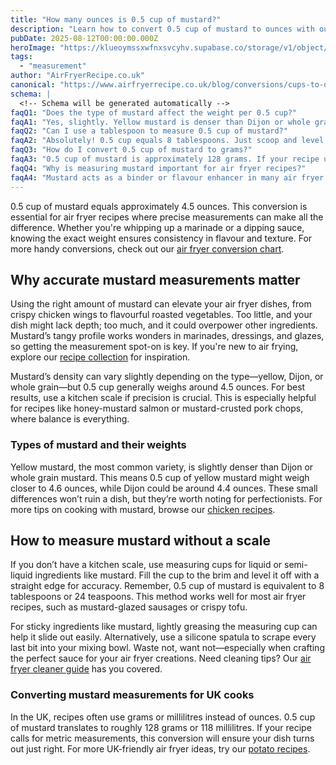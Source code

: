 ```yaml
---
title: "How many ounces is 0.5 cup of mustard?"
description: "Learn how to convert 0.5 cup of mustard to ounces with our simple guide—perfect for air fryer recipes and precise measurements."
pubDate: 2025-08-12T00:00:00.000Z
heroImage: "https://klueoymssxwfnxsvcyhv.supabase.co/storage/v1/object/public/Shmucket/how-many-ounces-is-0-5-cup-of-mustard.webp"
tags:
  - "measurement"
author: "AirFryerRecipe.co.uk"
canonical: "https://www.airfryerrecipe.co.uk/blog/conversions/cups-to-ounces/how-many-ounces-is-0-5-cup-of-mustard"
schema: |
  <!-- Schema will be generated automatically -->
faqQ1: "Does the type of mustard affect the weight per 0.5 cup?"
faqA1: "Yes, slightly. Yellow mustard is denser than Dijon or whole grain, so 0.5 cup may weigh around 4.6 ounces compared to 4.4 ounces for Dijon. However, the difference is minimal for most recipes."
faqQ2: "Can I use a tablespoon to measure 0.5 cup of mustard?"
faqA2: "Absolutely! 0.5 cup equals 8 tablespoons. Just scoop and level each tablespoon for accuracy. This method works well for smaller batches or when scaling recipes up or down."
faqQ3: "How do I convert 0.5 cup of mustard to grams?"
faqA3: "0.5 cup of mustard is approximately 128 grams. If your recipe uses metric measurements, this conversion ensures precision, especially for baking or marinades in your air fryer."
faqQ4: "Why is measuring mustard important for air fryer recipes?"
faqA4: "Mustard acts as a binder or flavour enhancer in many air fryer dishes. Too much can overpower, while too little may leave your meal bland. Precise measurements guarantee balanced results every time."
---
```

<p>0.5 cup of mustard equals approximately 4.5 ounces. This conversion is essential for air fryer recipes where precise measurements can make all the difference. Whether you're whipping up a marinade or a dipping sauce, knowing the exact weight ensures consistency in flavour and texture. For more handy conversions, check out our <a href=https://www.airfryerrecipe.co.uk/air-fryer-conversion-chart>air fryer conversion chart</a>.</p>  

<h2>Why accurate mustard measurements matter</h2>  
<p>Using the right amount of mustard can elevate your air fryer dishes, from crispy chicken wings to flavourful roasted vegetables. Too little, and your dish might lack depth; too much, and it could overpower other ingredients. Mustard’s tangy profile works wonders in marinades, dressings, and glazes, so getting the measurement spot-on is key. If you're new to air frying, explore our <a href=https://www.airfryerrecipe.co.uk/recipes>recipe collection</a> for inspiration.</p>  

<p>Mustard’s density can vary slightly depending on the type—yellow, Dijon, or whole grain—but 0.5 cup generally weighs around 4.5 ounces. For best results, use a kitchen scale if precision is crucial. This is especially helpful for recipes like honey-mustard salmon or mustard-crusted pork chops, where balance is everything.</p>  

<h3>Types of mustard and their weights</h3>  
<p>Yellow mustard, the most common variety, is slightly denser than Dijon or whole grain mustard. This means 0.5 cup of yellow mustard might weigh closer to 4.6 ounces, while Dijon could be around 4.4 ounces. These small differences won’t ruin a dish, but they’re worth noting for perfectionists. For more tips on cooking with mustard, browse our <a href=https://www.airfryerrecipe.co.uk/recipe-category/chicken>chicken recipes</a>.</p>  

<h2>How to measure mustard without a scale</h2>  
<p>If you don’t have a kitchen scale, use measuring cups for liquid or semi-liquid ingredients like mustard. Fill the cup to the brim and level it off with a straight edge for accuracy. Remember, 0.5 cup of mustard is equivalent to 8 tablespoons or 24 teaspoons. This method works well for most air fryer recipes, such as mustard-glazed sausages or crispy tofu.</p>  

<p>For sticky ingredients like mustard, lightly greasing the measuring cup can help it slide out easily. Alternatively, use a silicone spatula to scrape every last bit into your mixing bowl. Waste not, want not—especially when crafting the perfect sauce for your air fryer creations. Need cleaning tips? Our <a href=https://www.airfryerrecipe.co.uk/air-fryer-cleaner>air fryer cleaner guide</a> has you covered.</p>  

<h3>Converting mustard measurements for UK cooks</h3>  
<p>In the UK, recipes often use grams or millilitres instead of ounces. 0.5 cup of mustard translates to roughly 128 grams or 118 millilitres. If your recipe calls for metric measurements, this conversion will ensure your dish turns out just right. For more UK-friendly air fryer ideas, try our <a href=https://www.airfryerrecipe.co.uk/recipe-category/potatoes>potato recipes</a>.</p>

